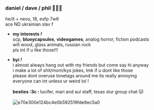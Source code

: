 ### daniel / dave / phil 🎈🧩🐱
he/it + neos, 18, esfp 7w6
 <br> ace ND ukrainian slav ***!***
- **my interests *!***
<br> scp, **blueycapsules**, **videogames**, analog horror, fiction podcasts
<br> will wood, glass animals, russian rock
<br> pls int if u like those!!! 

- **byi *!***
<br> i almost always hang out with my friends but come say hi anyway
<br> i make a lot of shit/mom/kys jokes, lmk if u dont like those
<br> please dont overuse tonetags around me its really annoying
<br> everyone can int unless ur weird lol !
<br> <br> **besties :3c :** lucifer, mari and aul staff, texas slur group chat 🐱
<br> <br> ![e70e300e124bc4e0b592519fde9ec5a0](https://user-images.githubusercontent.com/100468611/161354059-b1570707-34fb-4d7a-b4ba-240a0ea61aa7.jpg)
